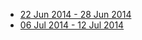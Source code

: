  - [22 Jun 2014 - 28 Jun 2014](2014/22jun_28jun.html)
 - [06 Jul 2014 - 12 Jul 2014](2014/06jul_12jul.html)
